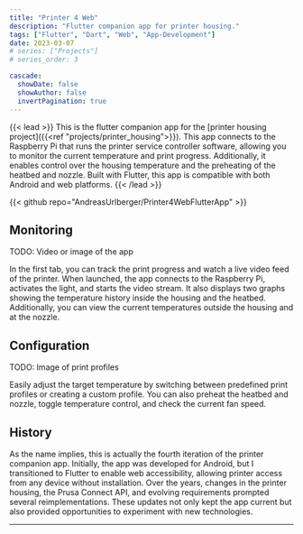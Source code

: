 ```yaml
---
title: "Printer 4 Web"
description: "Flutter companion app for printer housing."
tags: ["Flutter", "Dart", "Web", "App-Development"]
date: 2023-03-07
# series: ["Projects"]
# series_order: 3

cascade:
  showDate: false
  showAuthor: false
  invertPagination: true
---
```


{{< lead >}}
This is the flutter companion app for the [printer housing project]({{<ref "projects/printer_housing">}}). This app connects to the Raspberry Pi that runs the printer service controller software, allowing you to monitor the current temperature and print progress. Additionally, it enables control over the housing temperature and the preheating of the heatbed and nozzle. Built with Flutter, this app is compatible with both Android and web platforms.
{{< /lead >}}

<div class="backdrop-blur">
  {{< github repo="AndreasUrlberger/Printer4WebFlutterApp" >}}
</div>

## Monitoring
TODO: Video or image of the app

In the first tab, you can track the print progress and watch a live video feed of the printer. When launched, the app connects to the Raspberry Pi, activates the light, and starts the video stream. It also displays two graphs showing the temperature history inside the housing and the heatbed. Additionally, you can view the current temperatures outside the housing and at the nozzle.

## Configuration
TODO: Image of print profiles

Easily adjust the target temperature by switching between predefined print profiles or creating a custom profile. You can also preheat the heatbed and nozzle, toggle temperature control, and check the current fan speed.


## History
As the name implies, this is actually the fourth iteration of the printer companion app. Initially, the app was developed for Android, but I transitioned to Flutter to enable web accessibility, allowing printer access from any device without installation. Over the years, changes in the printer housing, the Prusa Connect API, and evolving requirements prompted several reimplementations. These updates not only kept the app current but also provided opportunities to experiment with new technologies.

---
